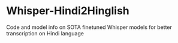 # Whisper-Hindi2Hinglish
Code and model info on SOTA finetuned Whisper models for better transcription on Hindi language
